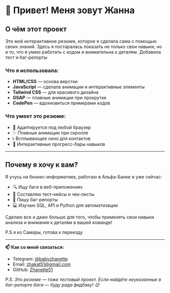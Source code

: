 # 👋 Привет! Меня зовут Жанна

## О чём этот проект

Это моё интерактивное резюме, которое я сделала сама с помощью своих знаний. Здесь я постаралась показать не только свои навыки, но и то, что я умею работать с кодом и внимательна к деталям. Добавила тест и баг-репорты 

### Что я использовала:
- **HTML/CSS** — основа верстки
- **JavaScript** — сделала анимации и интерактивные элементы
- **Tailwind CSS** — для красивого дизайна
- **GSAP** — плавные анимации при прокрутке
- **CodePen** — вдохновиться примерами кодов

### Что умеет это резюме:
- 📱 Адаптируется под любой браузер
- ✨ Плавные анимации при скролле
- 📞 Всплывающее окно для контактов
- 🎯 Интерактивные прогресс-бары навыков

---

## Почему я хочу к вам?

Я учусь на бизнес-информатике, работаю в Альфа-Банке и уже сейчас:
- 🔍 Ищу баги в веб-приложениях
- 📝 Составляю тест-кейсы и чек-листы
- 🐞 Пишу баг-репорты
- 💻 Изучаю SQL, API и Python для автоматизации

Сделаю все и даже больше для того, чтобы применять свои навыки анализа и внимания к деталям в вашей команде!

P.S я из Самары, готова к переезду

---

**📫 Как со мной связаться:**
- Telegram: [@babyzhanette](https://t.me/babyzhanette)
- Email: [zhakat51@gmail.com](mailto:zhakat51@gmail.com?subject=Резюме%20QA-инженера&body=Здравствуйте,%20Жанна!)
- GitHub: [Zhanette51](https://github.com/Zhanette51)

*P.S. Это резюме — тоже тестовый проект. Если найдёте неуказанные в баг-репорте баги — буду рада фидбэку! 😊*
